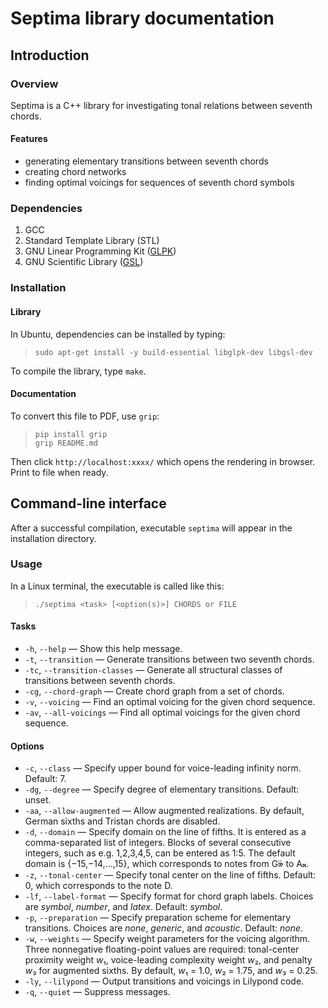 # Septima library documentation

## Introduction

### Overview
Septima is a C++ library for investigating tonal relations between seventh chords.

#### Features
* generating elementary transitions between seventh chords
* creating chord networks
* finding optimal voicings for sequences of seventh chord symbols

### Dependencies
1. GCC
2. Standard Template Library (STL)
2. GNU Linear Programming Kit ([GLPK](https://www.gnu.org/software/glpk/))
3. GNU Scientific Library ([GSL](https://www.gnu.org/software/gsl/))

### Installation

#### Library

In Ubuntu, dependencies can be installed by typing:

> `sudo apt-get install -y build-essential libglpk-dev libgsl-dev`

To compile the library, type `make`.

#### Documentation

To convert this file to PDF, use `grip`:

> `pip install grip`  
`grip README.md`

Then click `http://localhost:xxxx/` which opens the rendering in browser. Print to file when ready.

## Command-line interface

After a successful compilation, executable `septima` will appear in the installation directory.

### Usage

In a Linux terminal, the executable is called like this:

> `./septima <task> [<option(s)>] CHORDS or FILE`

#### Tasks
- `-h`, `--help` &mdash; Show this help message.
- `-t`, `--transition` &mdash; Generate transitions between two seventh chords.
- `-tc`, `--transition-classes` &mdash; Generate all structural classes of transitions between seventh chords.
- `-cg`, `--chord-graph` &mdash; Create chord graph from a set of chords.
- `-v`, `--voicing` &mdash; Find an optimal voicing for the given chord sequence.
- `-av`, `--all-voicings` &mdash; Find all optimal voicings for the given chord sequence.

#### Options
- `-c`, `--class` &mdash; Specify upper bound for voice-leading infinity norm. Default: 7.
- `-dg`, `--degree` &mdash; Specify degree of elementary transitions. Default: unset.
- `-aa`, `--allow-augmented` &mdash; Allow augmented realizations. By default, German sixths and Tristan chords are disabled.
- `-d`, `--domain` &mdash; Specify domain on the line of fifths. It is entered as a comma-separated list of integers. Blocks of several consecutive integers, such as e.g. 1,2,3,4,5, can be entered as 1:5. The default domain is {−15,−14,…,15}, which corresponds to notes from G&#119083; to A&#119082;.
- `-z`, `--tonal-center` &mdash; Specify tonal center on the line of fifths. Default: 0, which corresponds to the note D.
- `-lf`, `--label-format` &mdash; Specify format for chord graph labels. Choices are *symbol*, *number*, and *latex*. Default: *symbol*.
- `-p`, `--preparation` &mdash; Specify preparation scheme for elementary transitions. Choices are *none*, *generic*, and *acoustic*. Default: *none*.
- `-w`, `--weights` &mdash; Specify weight parameters for the voicing algorithm. Three nonnegative floating-point values are required: tonal-center proximity weight *w*&#8321;, voice-leading complexity weight *w*&#8322;, and penalty *w*&#8323; for augmented sixths. By default, *w*&#8321; = 1.0, *w*&#8322; = 1.75, and *w*&#8323; = 0.25.
- `-ly`, `--lilypond` &mdash; Output transitions and voicings in Lilypond code.
- `-q`, `--quiet` &mdash; Suppress messages.
